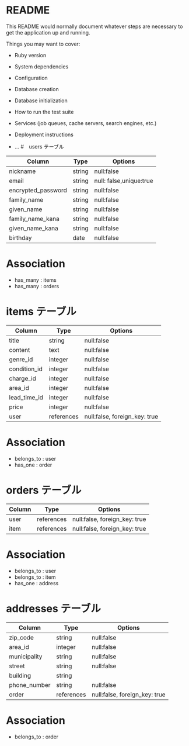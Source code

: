 # README

This README would normally document whatever steps are necessary to get the
application up and running.

Things you may want to cover:

* Ruby version

* System dependencies

* Configuration

* Database creation

* Database initialization

* How to run the test suite

* Services (job queues, cache servers, search engines, etc.)

* Deployment instructions

* ...
#　users テーブル

| Column | Type   | Options     |
| ------ | ------ | ----------- |
|nickname | string |null:false|
|email | string |null: false,unique:true|
|encrypted_password | string |null:false|
|family_name | string |null:false|
|given_name | string |null:false|
|family_name_kana | string |null:false|
|given_name_kana | string |null:false|
|birthday | date |null:false|

# Association

- has_many : items
- has_many : orders

# items テーブル

| Column | Type   | Options     |
| ------ | ------ | ----------- |
|title | string |null:false|
|content | text |null:false|
|genre_id | integer |null:false|
|condition_id | integer |null:false|
|charge_id| integer |null:false|
|area_id | integer |null:false|
|lead_time_id | integer |null:false|
|price| integer |null:false|
|user| references |null:false, foreign_key: true|

# Association

- belongs_to : user
- has_one : order

# orders テーブル

| Column | Type   | Options     |
| ------ | ------ | ----------- |
|user| references |null:false, foreign_key: true|
|item| references |null:false, foreign_key: true|

# Association

- belongs_to : user
- belongs_to : item
- has_one : address

# addresses テーブル

| Column | Type   | Options     |
| ------ | ------ | ----------- |
|zip_code| string |null:false|
|area_id| integer |null:false|
|municipality| string |null:false|
|street| string |null:false|
|building| string |        |
|phone_number | string |null:false|
|order| references |null:false, foreign_key: true|

# Association

- belongs_to : order